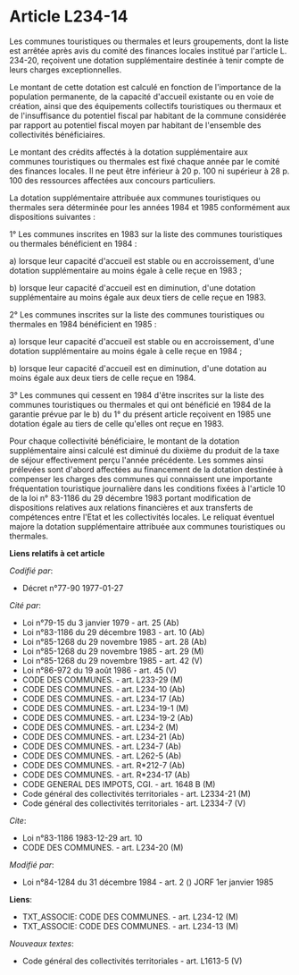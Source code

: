 # Article L234-14

Les communes touristiques ou thermales et leurs groupements, dont la liste est arrêtée après avis du comité des finances
locales institué par l'article L. 234-20, reçoivent une dotation supplémentaire destinée à tenir compte de leurs charges
exceptionnelles.

Le montant de cette dotation est calculé en fonction de l'importance de la population permanente, de la capacité d'accueil
existante ou en voie de création, ainsi que des équipements collectifs touristiques ou thermaux et de l'insuffisance du
potentiel fiscal par habitant de la commune considérée par rapport au potentiel fiscal moyen par habitant de l'ensemble des
collectivités bénéficiaires.

Le montant des crédits affectés à la dotation supplémentaire aux communes touristiques ou thermales est fixé chaque année par
le comité des finances locales. Il ne peut être inférieur à 20 p. 100 ni supérieur à 28 p. 100 des ressources affectées aux
concours particuliers.

La dotation supplémentaire attribuée aux communes touristiques ou thermales sera déterminée pour les années 1984 et 1985
conformément aux dispositions suivantes :

1° Les communes inscrites en 1983 sur la liste des communes touristiques ou thermales bénéficient en 1984 :

a) lorsque leur capacité d'accueil est stable ou en accroissement, d'une dotation supplémentaire au moins égale à celle reçue
en 1983 ;

b) lorsque leur capacité d'accueil est en diminution, d'une dotation supplémentaire au moins égale aux deux tiers de celle
reçue en 1983.

2° Les communes inscrites sur la liste des communes touristiques ou thermales en 1984 bénéficient en 1985 :

a) lorsque leur capacité d'accueil est stable ou en accroissement, d'une dotation supplémentaire au moins égale à celle reçue
en 1984 ;

b) lorsque leur capacité d'accueil est en diminution, d'une dotation au moins égale aux deux tiers de celle reçue en 1984.

3° Les communes qui cessent en 1984 d'être inscrites sur la liste des communes touristiques ou thermales et qui ont bénéficié
en 1984 de la garantie prévue par le b) du 1° du présent article reçoivent en 1985 une dotation égale au tiers de celle
qu'elles ont reçue en 1983.

Pour chaque collectivité bénéficiaire, le montant de la dotation supplémentaire ainsi calculé est diminué du dixième du
produit de la taxe de séjour effectivement perçu l'année précédente. Les sommes ainsi prélevées sont d'abord affectées au
financement de la dotation destinée à compenser les charges des communes qui connaissent une importante fréquentation
touristique journalière dans les conditions fixées à l'article 10 de la loi n° 83-1186 du 29 décembre 1983 portant
modification de dispositions relatives aux relations financières et aux transferts de compétences entre l'Etat et les
collectivités locales. Le reliquat éventuel majore la dotation supplémentaire attribuée aux communes touristiques ou
thermales.

**Liens relatifs à cet article**

_Codifié par_:

  - Décret n°77-90 1977-01-27

_Cité par_:

  - Loi n°79-15 du 3 janvier 1979 - art. 25 (Ab)
  - Loi n°83-1186 du 29 décembre 1983 - art. 10 (Ab)
  - Loi n°85-1268 du 29 novembre 1985 - art. 28 (Ab)
  - Loi n°85-1268 du 29 novembre 1985 - art. 29 (M)
  - Loi n°85-1268 du 29 novembre 1985 - art. 42 (V)
  - Loi n°86-972 du 19 août 1986 - art. 45 (V)
  - CODE DES COMMUNES. - art. L233-29 (M)
  - CODE DES COMMUNES. - art. L234-10 (Ab)
  - CODE DES COMMUNES. - art. L234-17 (Ab)
  - CODE DES COMMUNES. - art. L234-19-1 (M)
  - CODE DES COMMUNES. - art. L234-19-2 (Ab)
  - CODE DES COMMUNES. - art. L234-2 (M)
  - CODE DES COMMUNES. - art. L234-21 (Ab)
  - CODE DES COMMUNES. - art. L234-7 (Ab)
  - CODE DES COMMUNES. - art. L262-5 (Ab)
  - CODE DES COMMUNES. - art. R*212-7 (Ab)
  - CODE DES COMMUNES. - art. R*234-17 (Ab)
  - CODE GENERAL DES IMPOTS, CGI. - art. 1648 B (M)
  - Code général des collectivités territoriales - art. L2334-21 (M)
  - Code général des collectivités territoriales - art. L2334-7 (V)

_Cite_:

  - Loi n°83-1186 1983-12-29 art. 10
  - CODE DES COMMUNES. - art. L234-20 (M)

_Modifié par_:

  - Loi n°84-1284 du 31 décembre 1984 - art. 2 () JORF 1er janvier 1985

**Liens**:

  - TXT_ASSOCIE: CODE DES COMMUNES. - art. L234-12 (M)
  - TXT_ASSOCIE: CODE DES COMMUNES. - art. L234-13 (M)

_Nouveaux textes_:

  - Code général des collectivités territoriales - art. L1613-5 (V)
